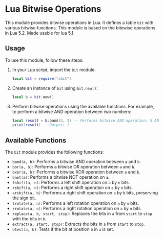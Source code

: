 # Lua Bitwise Operations

This module provides bitwise operations in Lua. It defines a table `bit` with various bitwise functions. This module is based on the bitewise operations in Lua 5.2. Made usable for lua 5.1.

## Usage

To use this module, follow these steps:

1. In your Lua script, import the `bit` module:
    ```lua
    local bit = require("cbit")
    ```

2. Create an instance of `bit` using `bit.new()`:
    ```lua
    local b = bit.new()
    ```

3. Perform bitwise operations using the available functions. For example, to perform a bitwise AND operation between two numbers:
    ```lua
    local result = b:band(5, 3) -- Performs bitwise AND operation: 5 AND 3
    print(result) -- Output: 1
    ```

## Available Functions

The `bit` module provides the following functions:

- `band(a, b)`: Performs a bitwise AND operation between `a` and `b`.
- `bor(a, b)`: Performs a bitwise OR operation between `a` and `b`.
- `bxor(a, b)`: Performs a bitwise XOR operation between `a` and `b`.
- `bnot(a)`: Performs a bitwise NOT operation on `a`.
- `lshift(a, n)`: Performs a left shift operation on `a` by `n` bits.
- `rshift(a, n)`: Performs a right shift operation on `a` by `n` bits.
- `arshift(a, b)`: Performs a right shift operation on `a` by `b` bits, preserving the sign bit.
- `lrotate(a, n)`: Performs a left rotation operation on `a` by `n` bits.
- `rrotate(a, n)`: Performs a right rotation operation on `a` by `n` bits.
- `replace(a, b, start, stop)`: Replaces the bits in `a` from `start` to `stop` with the bits in `b`.
- `extract(a, start, stop)`: Extracts the bits in `a` from `start` to `stop`.
- `btest(a, b)`: Tests if the bit at position `b` in `a` is set.

